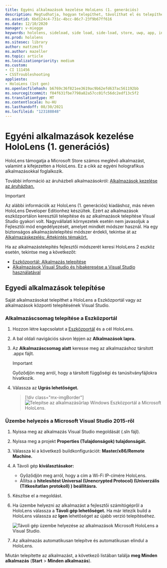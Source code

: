 ```yaml
---
title: Egyéni alkalmazások kezelése HoloLens (1. generációs)
description: Megtudhatja, hogyan telepíthet, távolíthat el és telepíthet egyéni holografikus alkalmazásokat HoloLens eszközökön a Eszközportál és Visual Studio.
ms.assetid: 6bd124c4-731c-4bcc-86c7-23f9b67ff616
ms.date: 12/10/2020
manager: v-miegge
keywords: hololens, sideload, side load, side-load, store, uwp, app, install
ms.prod: hololens
ms.sitesec: library
author: mattzmsft
ms.author: mazeller
ms.topic: article
ms.localizationpriority: medium
ms.custom:
- CI 111456
- CSSTroubleshooting
appliesto:
- HoloLens (1st gen)
ms.openlocfilehash: b6769c36f821ee3619ac9b62efd637ac561192bb
ms.sourcegitcommit: f04f631fbe7798a82a57cc01fc56dc2edf13c5f2
ms.translationtype: MT
ms.contentlocale: hu-HU
ms.lasthandoff: 08/30/2021
ms.locfileid: "123188848"
---
```

# <a name="manage-custom-apps-for-hololens-1st-gen"></a>Egyéni alkalmazások kezelése HoloLens (1. generációs)

HoloLens támogatja a Microsoft Store számos meglévő alkalmazást, valamint a kifejezetten a HoloLens. Ez a cikk az egyéni holografikus alkalmazásokkal foglalkozik.  

További információ az áruházbeli alkalmazásokról: [Alkalmazások kezelése az áruházban.](holographic-store-apps.md)

> [!IMPORTANT]
> Az alábbi információk az HoloLens (1. generációs) kiadáshoz, más néven HoloLens Developer Editionhez készültek. Ezért az alkalmazások eszközportálon keresztüli telepítése és az alkalmazások telepítése Visual Studio gyakori volt. Nagyvállalati környezetek esetén nem javasoljuk a Fejlesztői mód engedélyezését, amelyet mindkét módszer használ. Ha egy biztonságos alkalmazástelepítési módszer érdekli, tekintse át az [Alkalmazáskezelés: Áttekintés témakört.](app-deploy-overview.md)
>
> Ha az alkalmazástelepítés fejlesztői módszerét keresi HoloLens 2 eszköz esetén, tekintse meg a következőt:
>
> - [Eszközportál: Alkalmazás telepítése](/windows/mixed-reality/develop/platform-capabilities-and-apis/using-the-windows-device-portal#installing-an-app)
> - [Alkalmazások Visual Studio és hibakeresése a Visual Studio használatával](/windows/mixed-reality/develop/platform-capabilities-and-apis/using-visual-studio)

## <a name="install-custom-apps"></a>Egyedi alkalmazások telepítése

Saját alkalmazásokat telepíthet a HoloLens a Eszközportál vagy az alkalmazások központi telepítésének Visual Studio.

### <a name="installing-an-application-package-with-the-device-portal"></a>Alkalmazáscsomag telepítése a Eszközportál

1. Hozzon létre kapcsolatot a [Eszközportál](/windows/mixed-reality/using-the-windows-device-portal) és a cél HoloLens.

1. A bal oldali navigációs sávon lépjen az **Alkalmazások lapra.**

1. Az **Alkalmazáscsomag alatt** keresse meg az alkalmazáshoz társított .appx fájlt.

   > [!IMPORTANT]
   > Győződjön meg arról, hogy a társított függőségi és tanúsítványfájlokra hivatkozik.

1. Válassza az **Ugrás lehetőséget.**

   > [!div class="mx-imgBorder"]
   > ![Telepítse az alkalmazásűrlap Windows Eszközportál a Microsoft HoloLens.](images/deviceportal-appmanager.jpg)

### <a name="deploying-from-microsoft-visual-studio-2015"></a>Üzembe helyezés a Microsoft Visual Studio 2015-ről

1. Nyissa meg az alkalmazás Visual Studio megoldását (.sln fájl).

1. Nyissa meg a projekt **Properties (Tulajdonságok) tulajdonságát.**

1. Válassza ki a következő buildkonfigurációt: **Master/x86/Remote Machine.**

1. A Távoli gép **kiválasztásakor:**
   - Győződjön meg arról, hogy a cím a Wi-Fi IP-címére HoloLens.
   - Állítsa a **hitelesítést Universal (Unencrypted Protocol) (Univerzális (Titkosítatlan protokoll) ) beállításra.**
   
1. Készítse el a megoldást.

1. Ha üzembe helyezni az alkalmazást a fejlesztői számítógépről a HoloLens válassza a **Távoli gép lehetőséget.** Ha már létezik build a HoloLens válassza az **Igen** lehetőséget az újabb verzió telepítéséhez.  

   ![Távoli gép üzembe helyezése az alkalmazások Microsoft HoloLens a Visual Studio.](images/vs2015-remotedeployment.jpg)  
   
1. Az alkalmazás automatikusan telepítve és automatikusan elindul a HoloLens.

Miután telepítette az alkalmazást, a következő listában találja **meg Minden alkalmazás** (**Start**  >  **Minden alkalmazás**).
